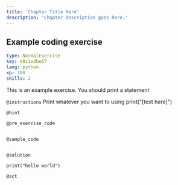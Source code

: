 ```yaml
---
title: 'Chapter Title Here'
description: 'Chapter description goes here.'
---
```


## Example coding exercise

```yaml
type: NormalExercise
key: e8c1edbe67
lang: python
xp: 100
skills: 2
```

This is an example exercise. You should print a statement

`@instructions`
Print whatever you want to using print("[text here]")

`@hint`


`@pre_exercise_code`
```{python}

```

`@sample_code`
```{python}

```

`@solution`
```{python}
print("hello world")
```

`@sct`
```{python}

```

